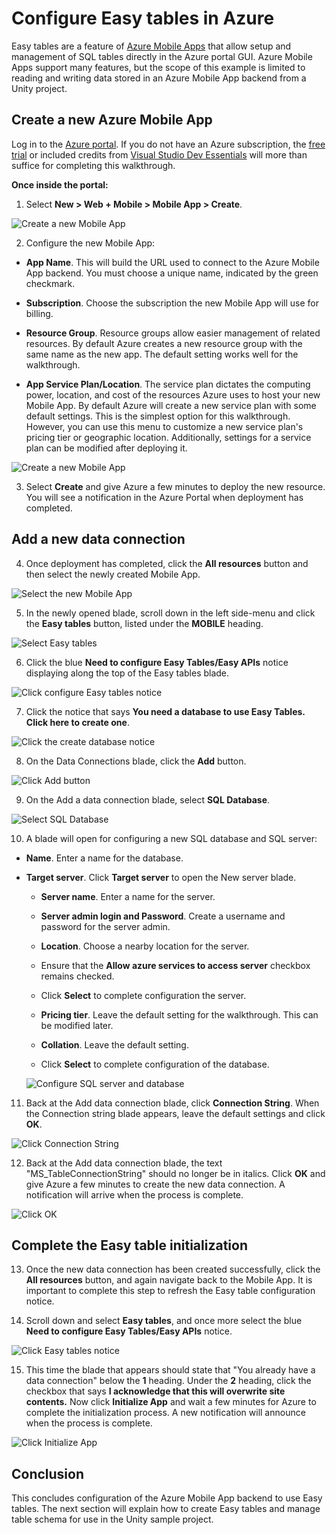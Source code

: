 # Configure Easy tables in Azure
Easy tables are a feature of [Azure Mobile Apps](https://azure.microsoft.com/en-us/services/app-service/mobile/) that allow setup and management of SQL tables directly in the Azure portal GUI. Azure Mobile Apps support many features, but the scope of this example is limited to reading and writing data stored in an Azure Mobile App backend from a Unity project.

## Create a new Azure Mobile App
Log in to the [Azure portal](https://ms.portal.azure.com). If you do not have an Azure subscription, the [free trial](https://azure.microsoft.com/en-us/free/) or included credits from [Visual Studio Dev Essentials](https://www.visualstudio.com/dev-essentials/) will more than suffice for completing this walkthrough.

**Once inside the portal:**
1. Select **New > Web + Mobile > Mobile App > Create**.

  ![Create a new Mobile App](media/configure-easy-tables-image1.png)

2. Configure the new Mobile App:

  * **App Name**. This will build the URL used to connect to the Azure Mobile App backend. You must choose a unique name, indicated by the green checkmark.

  * **Subscription**. Choose the subscription the new Mobile App will use for billing.

  * **Resource Group**. Resource groups allow easier management of related resources. By default Azure creates a new resource group with the same name as the new app. The default setting works well for the walkthrough.

  *  **App Service Plan/Location**. The service plan dictates the computing power, location, and cost of the resources Azure uses to host your new Mobile App. By default Azure will create a new service plan with some default settings. This is the simplest option for this walkthrough. However, you can use this menu to customize a new service plan's pricing tier or geographic location. Additionally, settings for a service plan can be modified after deploying it.

  ![Create a new Mobile App](media/configure-easy-tables-image2.png)

3. Select **Create** and give Azure a few minutes to deploy the new resource. You will see a notification in the Azure Portal when deployment has completed.

## Add a new data connection

4. Once deployment has completed, click the **All resources** button and then select the newly created Mobile App.

  ![Select the new Mobile App](media/configure-easy-tables-image3.png)

5. In the newly opened blade, scroll down in the left side-menu and click the **Easy tables** button, listed under the **MOBILE** heading.

  ![Select Easy tables](media/configure-easy-tables-image4.png)

6. Click the blue **Need to configure Easy Tables/Easy APIs** notice displaying along the top of the Easy tables blade.

  ![Click configure Easy tables notice](media/configure-easy-tables-image5.png)

7. Click the notice that says **You need a database to use Easy Tables. Click here to create one**.

  ![Click the create database notice](media/configure-easy-tables-image6.png)

8. On the Data Connections blade, click the **Add** button.

  ![Click Add button](media/configure-easy-tables-image7.png)

9. On the Add a data connection blade, select **SQL Database**.

  ![Select SQL Database](media/configure-easy-tables-image8.png)

10. A blade will open for configuring a new SQL database and SQL server:

  * **Name**. Enter a name for the database.

  * **Target server**. Click **Target server** to open the New server blade.

      * **Server name**. Enter a name for the server.

      * **Server admin login and Password**. Create a username and password for the server admin.

      * **Location**. Choose a nearby location for the server.

      * Ensure that the **Allow azure services to access server** checkbox remains checked.

      * Click **Select** to complete configuration the server.

    * **Pricing tier**. Leave the default setting for the walkthrough. This can be modified later.

    * **Collation**. Leave the default setting.

    * Click **Select** to complete configuration of the database.

    ![Configure SQL server and database](media/configure-easy-tables-image9.png)

11. Back at the Add data connection blade, click **Connection String**. When the Connection string blade appears, leave the default settings and click **OK**.

  ![Click Connection String](media/configure-easy-tables-image9.1.png)

12. Back at the Add data connection blade, the text "MS_TableConnectionString" should no longer be in italics. Click **OK** and give Azure a few minutes to create the new data connection. A notification will arrive when the process is complete.

  ![Click OK](media/configure-easy-tables-image9.2.png)

## Complete the Easy table initialization

13. Once the new data connection has been created successfully, click the **All resources** button, and again navigate back to the Mobile App. It is important to complete this step to refresh the Easy table configuration notice.

14. Scroll down and select **Easy tables**, and once more select the blue **Need to configure Easy Tables/Easy APIs** notice.

  ![Click Easy tables notice](media/configure-easy-tables-image5.png)

15. This time the blade that appears should state that "You already have a data connection" below the **1** heading. Under the **2** heading, click the checkbox that says **I acknowledge that this will overwrite site contents.** Now click **Initialize App** and wait a few minutes for Azure to complete the initialization process. A new notification will announce when the process is complete.

  ![Click Initialize App](media/configure-easy-tables-image10.png)

## Conclusion
This concludes configuration of the Azure Mobile App backend to use Easy tables. The next section will explain how to create Easy tables and manage table schema for use in the Unity sample project.
